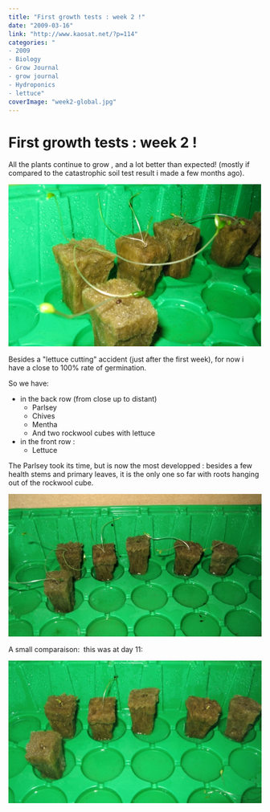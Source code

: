 ```yaml
---
title: "First growth tests : week 2 !"
date: "2009-03-16"
link: "http://www.kaosat.net/?p=114"
categories: "
- 2009
- Biology
- Grow Journal
- grow journal
- Hydroponics
- lettuce"
coverImage: "week2-global.jpg"
---
```




# First growth tests : week 2 ! 

All the plants continue to grow , and a lot better than expected! (mostly if compared to the catastrophic soil test result i made a few months ago).

[![week2-global](./assets/week2-global.jpg "week2-global")](./assets/week2-global.jpg)

Besides a "lettuce cutting" accident (just after the first week), for now i have a close to 100% rate of germination.

So we have:

- in the back row (from close up to distant)
    - Parlsey
    - Chives
    - Mentha
    - And two rockwool cubes with lettuce
- in the front row :
    - Lettuce

The Parlsey took its time, but is now the most developped : besides a few health stems and primary leaves, it is the only one so far with roots hanging out of the rockwool cube.

[![week2-global01](./assets/week2-global01.jpg "week2-global01")](./assets/week2-global01.jpg)

A small comparaison:  this was at day 11:

[![week2-global02-day11](./assets/week2-global02-day11.jpg "week2-global02-day11")](./assets/week2-global02-day11.jpg)
